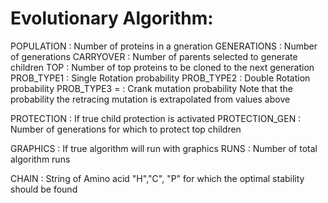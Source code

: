 # Evolutionary Algorithm:

POPULATION : Number of proteins in a gneration
GENERATIONS : Number of generations
CARRYOVER : Number of parents selected to generate children
TOP : Number of top proteins to be cloned to the next generation
PROB_TYPE1 : Single Rotation probability
PROB_TYPE2 : Double Rotation probability
PROB_TYPE3 = : Crank mutation probability
Note that the probability the retracing mutation is extrapolated from values above


PROTECTION : If true child protection is activated
PROTECTION_GEN : Number of generations for which to protect top children

GRAPHICS : If true algorithm will run with graphics
RUNS : Number of total algorithm runs

CHAIN : String of Amino acid "H","C", "P" for which the optimal stability should be found


